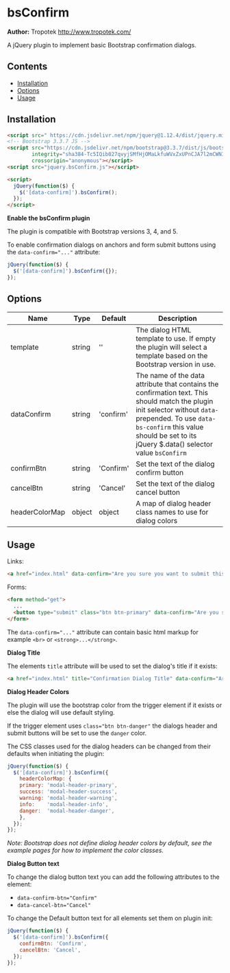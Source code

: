 # bsConfirm

__Author:__ Tropotek <http://www.tropotek.com/>

A jQuery plugin to implement basic Bootstrap confirmation dialogs.

## Contents

- [Installation](#installation)
- [Options](#options)
- [Usage](#usage)

## Installation

```html
<script src=" https://cdn.jsdelivr.net/npm/jquery@1.12.4/dist/jquery.min.js "></script>
<!-- Bootstrap 3.3.7 JS -->
<script src="https://cdn.jsdelivr.net/npm/bootstrap@3.3.7/dist/js/bootstrap.min.js"
        integrity="sha384-Tc5IQib027qvyjSMfHjOMaLkfuWVxZxUPnCJA7l2mCWNIpG9mGCD8wGNIcPD7Txa"
        crossorigin="anonymous"></script>
<script src="jquery.bsConfirm.js"></script>

<script>
  jQuery(function($) {
    $('[data-confirm]').bsConfirm();
  });
</script>
```

__Enable the bsConfirm plugin__

The plugin is compatible with Bootstrap versions 3, 4, and 5.

To enable confirmation dialogs on anchors and form submit buttons using the `data-confirm="..."` attribute:
```js
jQuery(function($) {
  $('[data-confirm]').bsConfirm({});
});
```

## Options

| Name           | Type   | Default   | Description                                                                                                                                                                                                                                   |
|----------------|--------|-----------|-----------------------------------------------------------------------------------------------------------------------------------------------------------------------------------------------------------------------------------------------|
| template       | string | ''        | The dialog HTML template to use. If empty the plugin will select a template based on the Bootstrap version in use.                                                                                                                            |
| dataConfirm    | string | 'confirm' | The name of the data attribute that contains the confirmation text. This should match the plugin init selector without `data-` prepended. To use `data-bs-confirm` this value should be set to its jQuery $.data() selector value `bsConfirm` |
| confirmBtn     | string | 'Confirm' | Set the text of the dialog confirm button                                                                                                                                                                                                     |
| cancelBtn      | string | 'Cancel'  | Set the text of the dialog cancel button                                                                                                                                                                                                      |
| headerColorMap | object | object    | A map of dialog header class names to use for dialog colors                                                                                                                                                                                   |


## Usage

Links:
```html
<a href="index.html" data-confirm="Are you sure you want to submit this action?">Default Confirm</a>
```

Forms:
```html
<form method="get">
  ...
  <button type="submit" class="btn btn-primary" data-confirm="Are you sure you want to submit this form?">Submit</button>
</form>
```

The `data-confirm="..."` attribute can contain basic html markup for example `<br>` or `<strong>...</strong>`.

__Dialog Title__

The elements `title` attribute will be used to set the dialog's title if it exists:
```html
<a href="index.html" title="Confirmation Dialog Title" data-confirm="Are you sure you want to submit this action?">Default Confirm</a>
```

__Dialog Header Colors__

The plugin will use the bootstrap color from the trigger element if it exists or else the dialog will use default styling.

If the trigger element uses `class="btn btn-danger"` the dialogs header and submit buttons will be set to use the `danger` color.

The CSS classes used for the dialog headers can be changed from their defaults when initiating the plugin:
```js
jQuery(function($) {
  $('[data-confirm]').bsConfirm({
    headerColorMap: {
    primary: 'modal-header-primary',
    success: 'modal-header-success',
    warning: 'modal-header-warning',
    info:    'modal-header-info',
    danger:  'modal-header-danger',
    },
  });
});
```

_Note: Bootstrap does not define dialog header colors by default, 
see the example pages for how to implement the color classes._


__Dialog Button text__

To change the dialog button text you can add the following attributes to the element:

- `data-confirm-btn="Confirm"`
- `data-cancel-btn="Cancel"`

To change the Default button text for all elements set them on plugin init:
```js
jQuery(function($) {
  $('[data-confirm]').bsConfirm({
    confirmBtn: 'Confirm',
    cancelBtn: 'Cancel',
  });
});
```

 






 


 

